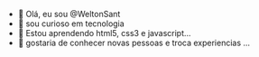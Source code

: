 - 👋 Olá, eu sou @WeltonSant
- 👀  sou curioso em tecnologia
- 🌱 Estou aprendendo html5, css3 e javascript...
- 💞️ gostaria de conhecer novas pessoas e troca experiencias  ...
